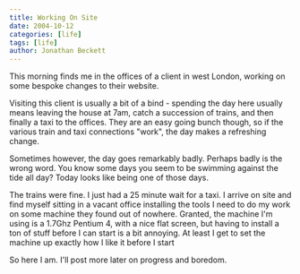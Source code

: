 ```yaml
---
title: Working On Site
date: 2004-10-12
categories: [life]
tags: [life]
author: Jonathan Beckett
---
```


This morning finds me in the offices of a client in west London, working on some bespoke changes to their website.

Visiting this client is usually a bit of a bind - spending the day here usually means leaving the house at 7am, catch a succession of trains, and then finally a taxi to the offices. They are an easy going bunch though, so if the various train and taxi connections "work", the day makes a refreshing change.

Sometimes however, the day goes remarkably badly. Perhaps badly is the wrong word. You know some days you seem to be swimming against the tide all day? Today looks like being one of those days.

The trains were fine. I just had a 25 minute wait for a taxi. I arrive on site and find myself sitting in a vacant office installing the tools I need to do my work on some machine they found out of nowhere. Granted, the machine I'm using is a 1.7Ghz Pentium 4, with a nice flat screen, but having to install a ton of stuff before I can start is a bit annoying. At least I get to set the machine up exactly how I like it before I start 

So here I am. I'll post more later on progress and boredom.